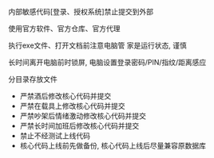 内部敏感代码[登录、授权系统]禁止提交到外部

使用官方软件、官方仓库、官方代理

执行exe文件、打开文档前注意电脑管	家是运行状态, 谨慎

长时间离开电脑前时锁屏, 电脑设置登录密码/PIN/指纹/距离感应

分目录存放文件



- 严禁酒后修改核心代码并提交
- 严禁在载具上修改核心代码并提交
- 严禁吵架后情绪激动修改核心代码并提交
- 严禁长时间加班后修改核心代码并提交
- 禁止不经测试上线代码
- 核心代码上线前先做备份, 核心代码上线后尽量兼容原数据库